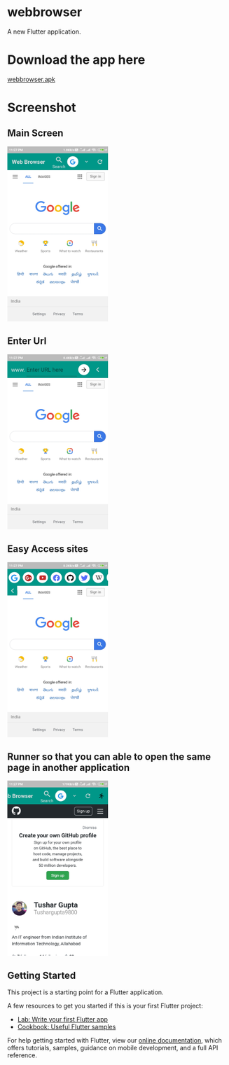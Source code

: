 # webbrowser

A new Flutter application.


# Download the app here

[webbrowser.apk](https://github.com/Tushargupta9800/web_browser_flutter_complete_apk/blob/master/webbrowser.apk)

# Screenshot

## Main Screen
<img src="https://github.com/Tushargupta9800/web_browser_flutter_complete_apk/blob/master/Screenshot/Screenshot1.jpg" width="230" height="400"/>

## Enter Url
<img src="https://github.com/Tushargupta9800/web_browser_flutter_complete_apk/blob/master/Screenshot/Screenshot2.jpg" width="230" height="400"/>

## Easy Access sites
<img src="https://github.com/Tushargupta9800/web_browser_flutter_complete_apk/blob/master/Screenshot/Screenshot3.jpg" width="230" height="400"/>

## Runner so that you can able to open the same page in another application 
<img src="https://github.com/Tushargupta9800/web_browser_flutter_complete_apk/blob/master/Screenshot/Screenshot4.jpg" width="230" height="400"/>


## Getting Started

This project is a starting point for a Flutter application.

A few resources to get you started if this is your first Flutter project:

- [Lab: Write your first Flutter app](https://flutter.dev/docs/get-started/codelab)
- [Cookbook: Useful Flutter samples](https://flutter.dev/docs/cookbook)

For help getting started with Flutter, view our
[online documentation](https://flutter.dev/docs), which offers tutorials,
samples, guidance on mobile development, and a full API reference.
